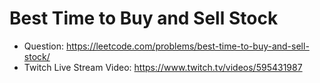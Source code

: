 # Best Time to Buy and Sell Stock

- Question: https://leetcode.com/problems/best-time-to-buy-and-sell-stock/
- Twitch Live Stream Video: https://www.twitch.tv/videos/595431987
